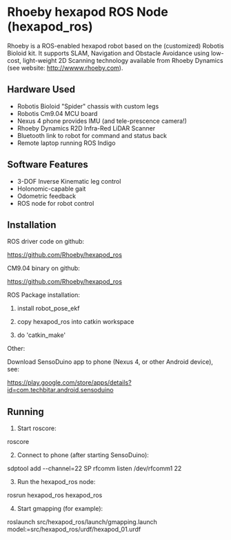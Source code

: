Rhoeby hexapod ROS Node (hexapod_ros)
=====================================

Rhoeby is a ROS-enabled hexapod robot based on the (customized) Robotis 
Bioloid kit. It supports SLAM, Navigation and Obstacle Avoidance using 
low-cost, light-weight 2D Scanning technology available from Rhoeby 
Dynamics (see website: http://wwww.rhoeby.com).

Hardware Used
-------------

  - Robotis Bioloid "Spider" chassis with custom legs
  - Robotis Cm9.04 MCU board
  - Nexus 4 phone provides IMU (and tele-prescence camera!)
  - Rhoeby Dynamics R2D Infra-Red LiDAR Scanner
  - Bluetooth link to robot for command and status back
  - Remote laptop running ROS Indigo

Software Features
-----------------

  - 3-DOF Inverse Kinematic leg control
  - Holonomic-capable gait
  - Odometric feedback
  - ROS node for robot control

Installation
------------

ROS driver code on github:

  https://github.com/Rhoeby/hexapod_ros

CM9.04 binary on github:

  https://github.com/Rhoeby/hexapod_ros

ROS Package installation:

  1. install robot_pose_ekf
  
  2. copy hexapod_ros into catkin workspace
  
  3. do 'catkin_make'

Other:

Download SensoDuino app to phone (Nexus 4, or other Android device), see:

  https://play.google.com/store/apps/details?id=com.techbitar.android.sensoduino

Running
-------

1. Start roscore:
  
  roscore

2. Connect to phone (after starting SensoDuino):

  sdptool add --channel=22 SP
  rfcomm listen /dev/rfcomm1 22

3. Run the hexapod_ros node:

  rosrun hexapod_ros hexapod_ros

4. Start gmapping (for example):

  roslaunch src/hexapod_ros/launch/gmapping.launch model:=src/hexapod_ros/urdf/hexapod_01.urdf 
